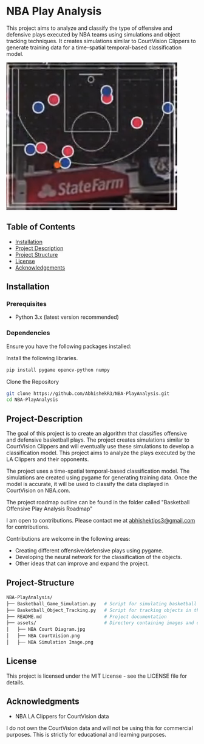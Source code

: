 # NBA Play Analysis

This project aims to analyze and classify the type of offensive and defensive plays executed by NBA teams using simulations and object tracking techniques. It creates simulations similar to CourtVision Clippers to generate training data for a time-spatial temporal-based classification model.

![CourtVision Sample Frame](https://github.com/AbhishekR3/Basketball-PlayAnalysis/blob/main/assets/NBA%20CourtVision.png)

## Table of Contents
- [Installation](#installation)
- [Project Description](#project-description)
- [Project Structure](#project-structure)
- [License](#license)
- [Acknowledgements](#acknowledgements)

## Installation

### Prerequisites
- Python 3.x (latest version recommended)

### Dependencies
Ensure you have the following packages installed:

Install the following libraries.
```bash
pip install pygame opencv-python numpy
```

Clone the Repository
```bash
git clone https://github.com/AbhishekR3/NBA-PlayAnalysis.git
cd NBA-PlayAnalysis
```

## Project-Description

The goal of this project is to create an algorithm that classifies offensive and defensive basketball plays. The project creates simulations similar to CourtVision Clippers and will eventually use these simulations to develop a classification model. This project aims to analyze the plays executed by the LA Clippers and their opponents.

The project uses a time-spatial temporal-based classification model. The simulations are created using pygame for generating training data. Once the model is accurate, it will be used to classify the data displayed in CourtVision on NBA.com.

The project roadmap outline can be found in the folder called "Basketball Offensive Play Analysis Roadmap"

I am open to contributions. Please contact me at abhishektips3@gmail.com for contributions. 

Contributions are welcome in the following areas:
- Creating different offensive/defensive plays using pygame.
- Developing the neural network for the classification of the objects.
- Other ideas that can improve and expand the project.


## Project-Structure
```bash
NBA-PlayAnalysis/
├── Basketball_Game_Simulation.py   # Script for simulating basketball games
├── Basketball_Object_Tracking.py   # Script for tracking objects in the simulation
├── README.md                       # Project documentation
├── assets/                         # Directory containing images and diagrams
│   ├── NBA Court Diagram.jpg
│   ├── NBA CourtVision.png
│   ├── NBA Simulation Image.png
```


## License
This project is licensed under the MIT License - see the LICENSE file for details.

## Acknowledgments
- NBA LA Clippers for CourtVision data

I do not own the CourtVision data and will not be using this for commercial purposes. This is strictly for educational and learning purposes.